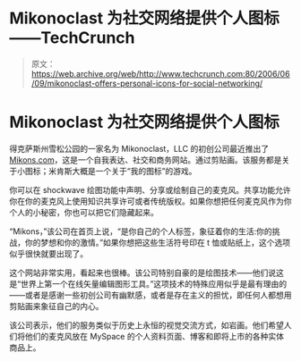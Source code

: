 # Mikonoclast 为社交网络提供个人图标——TechCrunch

> 原文：<https://web.archive.org/web/http://www.techcrunch.com:80/2006/06/09/mikonoclast-offers-personal-icons-for-social-networking/>

# Mikonoclast 为社交网络提供个人图标

得克萨斯州雪松公园的一家名为 Mikonoclast，LLC 的初创公司最近推出了[Mikons.com](https://web.archive.org/web/20200808212335/http://mikons.com/)，这是一个自我表达、社交和商务网站。通过剪贴画。该服务都是关于小图标；米肯斯大概是一个关于“我的图标”的游戏。

你可以在 shockwave 绘图功能中声明、分享或绘制自己的麦克风。共享功能允许你在你的麦克风上使用知识共享许可或者传统版权。如果你想把任何麦克风作为你个人的小秘密，你也可以把它们隐藏起来。

“Mikons，”该公司在首页上说，“是你自己的个人标签，象征着你的生活:你的挑战，你的梦想和你的激情。”如果你想把这些生活符号印在 t 恤或贴纸上，这个选项似乎很快就要出现了。

这个网站非常实用，看起来也很棒。该公司特别自豪的是绘图技术——他们说这是“世界上第一个在线矢量编辑图形工具。”这项技术的特殊应用似乎是最有理由的——或者是感谢一些初创公司有幽默感，或者是存在主义的担忧，即任何人都想用剪贴画来象征自己的内心。

该公司表示，他们的服务类似于历史上永恒的视觉交流方式，如岩画。他们希望人们将他们的麦克风放在 MySpace 的个人资料页面、博客和即将上市的各种实体商品上。